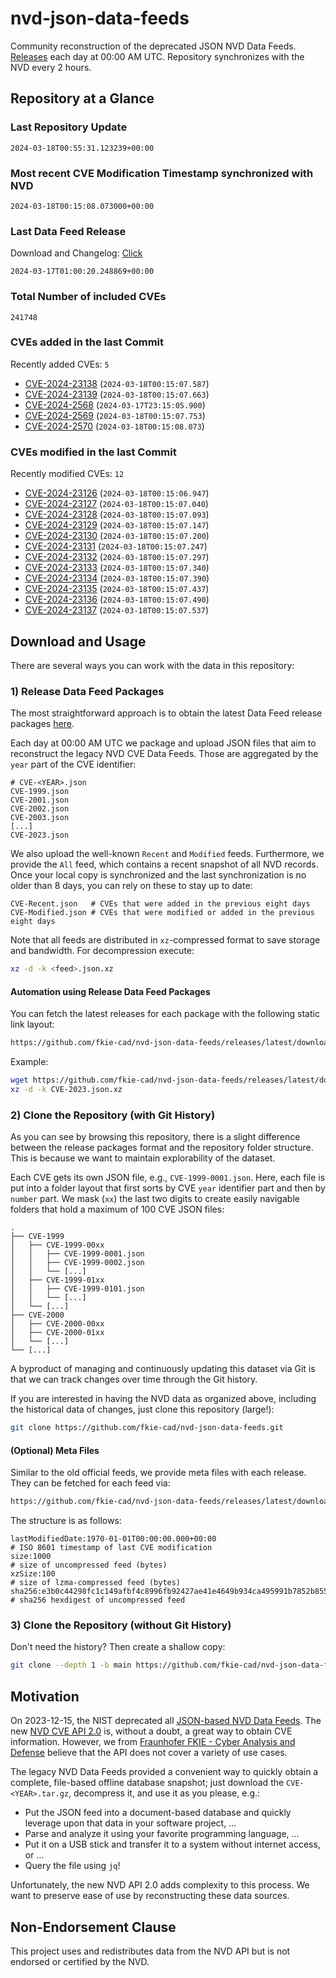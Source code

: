 # nvd-json-data-feeds

Community reconstruction of the deprecated JSON NVD Data Feeds. 
[Releases](https://github.com/fkie-cad/nvd-json-data-feeds/releases/latest) each day at 00:00 AM UTC.
Repository synchronizes with the NVD every 2 hours.

## Repository at a Glance

### Last Repository Update

```plain
2024-03-18T00:55:31.123239+00:00
```

### Most recent CVE Modification Timestamp synchronized with NVD

```plain
2024-03-18T00:15:08.073000+00:00
```

### Last Data Feed Release

Download and Changelog: [Click](https://github.com/fkie-cad/nvd-json-data-feeds/releases/latest)

```plain
2024-03-17T01:00:20.248869+00:00
```

### Total Number of included CVEs

```plain
241748
```

### CVEs added in the last Commit

Recently added CVEs: `5`

* [CVE-2024-23138](CVE-2024/CVE-2024-231xx/CVE-2024-23138.json) (`2024-03-18T00:15:07.587`)
* [CVE-2024-23139](CVE-2024/CVE-2024-231xx/CVE-2024-23139.json) (`2024-03-18T00:15:07.663`)
* [CVE-2024-2568](CVE-2024/CVE-2024-25xx/CVE-2024-2568.json) (`2024-03-17T23:15:05.900`)
* [CVE-2024-2569](CVE-2024/CVE-2024-25xx/CVE-2024-2569.json) (`2024-03-18T00:15:07.753`)
* [CVE-2024-2570](CVE-2024/CVE-2024-25xx/CVE-2024-2570.json) (`2024-03-18T00:15:08.073`)


### CVEs modified in the last Commit

Recently modified CVEs: `12`

* [CVE-2024-23126](CVE-2024/CVE-2024-231xx/CVE-2024-23126.json) (`2024-03-18T00:15:06.947`)
* [CVE-2024-23127](CVE-2024/CVE-2024-231xx/CVE-2024-23127.json) (`2024-03-18T00:15:07.040`)
* [CVE-2024-23128](CVE-2024/CVE-2024-231xx/CVE-2024-23128.json) (`2024-03-18T00:15:07.093`)
* [CVE-2024-23129](CVE-2024/CVE-2024-231xx/CVE-2024-23129.json) (`2024-03-18T00:15:07.147`)
* [CVE-2024-23130](CVE-2024/CVE-2024-231xx/CVE-2024-23130.json) (`2024-03-18T00:15:07.200`)
* [CVE-2024-23131](CVE-2024/CVE-2024-231xx/CVE-2024-23131.json) (`2024-03-18T00:15:07.247`)
* [CVE-2024-23132](CVE-2024/CVE-2024-231xx/CVE-2024-23132.json) (`2024-03-18T00:15:07.297`)
* [CVE-2024-23133](CVE-2024/CVE-2024-231xx/CVE-2024-23133.json) (`2024-03-18T00:15:07.340`)
* [CVE-2024-23134](CVE-2024/CVE-2024-231xx/CVE-2024-23134.json) (`2024-03-18T00:15:07.390`)
* [CVE-2024-23135](CVE-2024/CVE-2024-231xx/CVE-2024-23135.json) (`2024-03-18T00:15:07.437`)
* [CVE-2024-23136](CVE-2024/CVE-2024-231xx/CVE-2024-23136.json) (`2024-03-18T00:15:07.490`)
* [CVE-2024-23137](CVE-2024/CVE-2024-231xx/CVE-2024-23137.json) (`2024-03-18T00:15:07.537`)


## Download and Usage

There are several ways you can work with the data in this repository:

### 1) Release Data Feed Packages

The most straightforward approach is to obtain the latest Data Feed release packages [here](https://github.com/fkie-cad/nvd-json-data-feeds/releases/latest).

Each day at 00:00 AM UTC we package and upload JSON files that aim to reconstruct the legacy NVD CVE Data Feeds.
Those are aggregated by the `year` part of the CVE identifier:

```
# CVE-<YEAR>.json
CVE-1999.json
CVE-2001.json
CVE-2002.json
CVE-2003.json
[...]
CVE-2023.json
```

We also upload the well-known `Recent` and `Modified` feeds.
Furthermore, we provide the `All` feed, which contains a recent snapshot of all NVD records.
Once your local copy is synchronized and the last synchronization is no older than 8 days, you can rely on these to stay up to date:

```plain
CVE-Recent.json   # CVEs that were added in the previous eight days
CVE-Modified.json # CVEs that were modified or added in the previous eight days
```

Note that all feeds are distributed in `xz`-compressed format to save storage and bandwidth.
For decompression execute:

```sh
xz -d -k <feed>.json.xz
```


#### Automation using Release Data Feed Packages

You can fetch the latest releases for each package with the following static link layout:

```sh
https://github.com/fkie-cad/nvd-json-data-feeds/releases/latest/download/CVE-<YEAR>.json.xz
```

Example:

```sh
wget https://github.com/fkie-cad/nvd-json-data-feeds/releases/latest/download/CVE-2023.json.xz
xz -d -k CVE-2023.json.xz
```



### 2) Clone the Repository (with Git History)

As you can see by browsing this repository, there is a slight difference between the release packages format and the repository folder structure.
This is because we want to maintain explorability of the dataset.

Each CVE gets its own JSON file, e.g., `CVE-1999-0001.json`.
Here, each file is put into a folder layout that first sorts by CVE `year` identifier part and then by `number` part.
We mask (`xx`) the last two digits to create easily navigable folders that hold a maximum of 100 CVE JSON files:

```plain
.
├── CVE-1999
│   ├── CVE-1999-00xx
│   │   ├── CVE-1999-0001.json
│   │   ├── CVE-1999-0002.json
│   │   └── [...]
│   ├── CVE-1999-01xx
│   │   ├── CVE-1999-0101.json
│   │   └── [...]
│   └── [...]
├── CVE-2000
│   ├── CVE-2000-00xx
│   ├── CVE-2000-01xx
│   └── [...]
└── [...]
```

A byproduct of managing and continuously updating this dataset via Git is that we can track changes over time through the Git history.

If you are interested in having the NVD data as organized above, including the historical data of changes, just clone this repository (large!):

```sh
git clone https://github.com/fkie-cad/nvd-json-data-feeds.git
```

#### (Optional) Meta Files

Similar to the old official feeds, we provide meta files with each release. They can be fetched for each feed via:

```sh
https://github.com/fkie-cad/nvd-json-data-feeds/releases/latest/download/CVE-<YEAR>.meta
```

The structure is as follows:

```plain
lastModifiedDate:1970-01-01T00:00:00.000+00:00                          # ISO 8601 timestamp of last CVE modification
size:1000                                                               # size of uncompressed feed (bytes)
xzSize:100                                                              # size of lzma-compressed feed (bytes)
sha256:e3b0c44298fc1c149afbf4c8996fb92427ae41e4649b934ca495991b7852b855 # sha256 hexdigest of uncompressed feed
```


### 3) Clone the Repository (without Git History)

Don't need the history? Then create a shallow copy:

```sh
git clone --depth 1 -b main https://github.com/fkie-cad/nvd-json-data-feeds.git
```

## Motivation

On 2023-12-15, the NIST deprecated all [JSON-based NVD Data Feeds](https://nvd.nist.gov/vuln/data-feeds#divRetirementBanner-1).
The new [NVD CVE API 2.0](https://nvd.nist.gov/developers/vulnerabilities) is, without a doubt, a great way to obtain CVE information.
However, we from [Fraunhofer FKIE - Cyber Analysis and Defense](https://www.fkie.fraunhofer.de/en/departments/cad.html) believe that the API does not cover a variety of use cases.

The legacy NVD Data Feeds provided a convenient way to quickly obtain a complete, file-based offline database snapshot; just download the `CVE-<YEAR>.tar.gz`, decompress it, and use it as you please, e.g.:

* Put the JSON feed into a document-based database and quickly leverage upon that data in your software project, ...
* Parse and analyze it using your favorite programming language, ...
* Put it on a USB stick and transfer it to a system without internet access, or ...
* Query the file using `jq`!

Unfortunately, the new NVD API 2.0 adds complexity to this process.
We want to preserve ease of use by reconstructing these data sources.

## Non-Endorsement Clause

This project uses and redistributes data from the NVD API but is not endorsed or certified by the NVD.